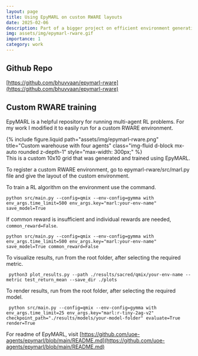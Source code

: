 ```yaml
---
layout: page
title: Using EpyMARL on custon RWARE layouts
date: 2025-02-06
description: Part of a bigger project on efficient environment generation
img: assets/img/epymarl-rware.gif
importance: 1
category: work
---
```


## Github Repo

[https://github.com/bhuvvaan/epymarl-rware](https://github.com/bhuvvaan/epymarl-rware)

## Custom RWARE training

EpyMARL is a helpful repository for running multi-agent RL problems. For my work I modified it to easily run for a custom RWARE environment.

<div class="row justify-content-center">
  <div class="col-auto text-center">
    <!-- The inline style below limits the figure to 300px wide -->
    {% include figure.liquid 
      path="assets/img/epymarl-rware.png" 
      title="Custom warehouse with four agents"
      class="img-fluid d-block mx-auto rounded z-depth-1" 
      style="max-width: 300px;"
    %}
  </div>
</div>
<div class="caption text-center">
   This is a custom 10x10 grid that was generated and trained using EpyMARL.
</div>

To register a custom RWARE environment, go to epymarl-rware/src/marl.py file and give the layout of the custom environment.

To train a RL algorithm on the environment use the command.

```shell
python src/main.py --config=qmix --env-config=gymma with env_args.time_limit=500 env_args.key="marl:your-env-name" save_model=True
```

If common reward is insufficient and individual rewards are needed, `common_reward=False`.

```shell
python src/main.py --config=qmix --env-config=gymma with env_args.time_limit=500 env_args.key="marl:your-env-name" save_model=True common_reward=False
```

To visualize results, run from the root folder, after selecting the required metric.

```shell
 python3 plot_results.py --path ./results/sacred/qmix/your-env-name --metric test_return_mean --save_dir ./plots
```

To render results, run from the root folder, after selecting the required model.

```shell
 python src/main.py --config=qmix --env-config=gymma with env_args.time_limit=25 env_args.key="marl:r-tiny-2ag-v2" checkpoint_path="./results/models/your-model-folder" evaluate=True render=True
```

For readme of EpyMARL, visit [https://github.com/uoe-agents/epymarl/blob/main/README.md](https://github.com/uoe-agents/epymarl/blob/main/README.md)

